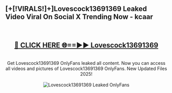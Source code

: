 <h2>[+[!VIRALS!]+]Lovescock13691369 Leaked Video Viral On Social X Trending Now - kcaar</h2>
<br>
<div align="center">
<h2><a href="https://libra.edu.pl?Lovescock13691369" rel="nofollow">🔴 CLICK HERE 🌐==►► Lovescock13691369</a></h2>
<br>
Get Lovescock13691369 OnlyFans leaked all content. Now you can access all videos and pictures of Lovescock13691369 OnlyFans. New Updated Files 2025!
<br>
<br>
<a href="https://libra.edu.pl?Lovescock13691369" rel="nofollow" data-target="animated-image.originalLink"><img src="https://i.ibb.co.com/WyWwxjT/player-gif2.gif" alt="Lovescock13691369 Leaked OnlyFans" style="max-width: 100%; display: inline-block;" data-target="animated-image.originalImage"></a>
</div>
<br>